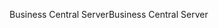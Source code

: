 <span data-ttu-id="c49f6-101">Business Central Server</span><span class="sxs-lookup"><span data-stu-id="c49f6-101">Business Central Server</span></span>